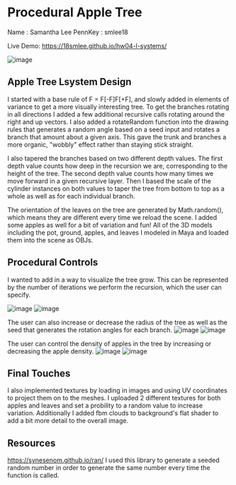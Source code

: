 # Procedural Apple Tree
Name : Samantha Lee
PennKey : smlee18

Live Demo: https://18smlee.github.io/hw04-l-systems/

![image](tree_overview.PNG)

## Apple Tree Lsystem Design
I started with a base rule of F = F[-F]F[+F], and slowly added in elements of variance to get a more visually interesting tree. To get the branches rotating in all directions I added a few additional recursive calls rotating around the right and up vectors. I also added a rotateRandom function into the drawing rules that generates a random angle based on a seed input and rotates a branch that amount about a given axis. This gave the trunk and branches a more organic, "wobbly" effect rather than staying stick straight. 

I also tapered the branches based on two different depth values. The first depth value counts how deep in the recursion we are, corresponding to the height of the tree. The second depth value counts how many times we move forward in a given recursive layer. Then I based the scale of the cylinder instances on both values to taper the tree from bottom to top as a whole as well as for each individual branch.

The orientation of the leaves on the tree are generated by Math.random(), which means they are different every time we reload the scene. I added some apples as well for a bit of variation and fun! All of the 3D models including the pot, ground, apples, and leaves I modeled in Maya and loaded them into the scene as OBJs.

## Procedural Controls
I wanted to add in a way to visualize the tree grow. This can be represented by the number of iterations we perform the recursion, which the user can specify. 

![image](baby_tree.PNG)
![image](mama_tree.PNG)

The user can also increase or decrease the radius of the tree as well as the seed that generates the rotation angles for each branch. 
![image](thick_tree.PNG)
![image](thin_tree.PNG)

The user can control the density of apples in the tree by increasing or decreasing the apple density. 
![image](high_apples.PNG)
![image](low_apples.PNG)

## Final Touches
I also implemented textures by loading in images and using UV coordinates to project them on to the meshes. I uploaded 2 different textures for both apples and leaves and set a probility to a random value to increase variation. Additionally I added fbm clouds to background's flat shader to add a bit more detail to the overall image.

## Resources
https://synesenom.github.io/ran/
I used this library to generate a seeded random number in order to generate the same number every time the function is called.
